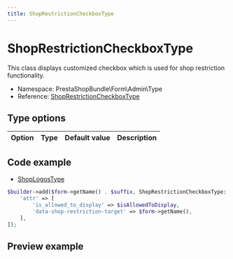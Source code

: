 ```yaml
---
title: ShopRestrictionCheckboxType
---
```


# ShopRestrictionCheckboxType

This class displays customized checkbox which is used for shop restriction functionality.

- Namespace: PrestaShopBundle\Form\Admin\Type
- Reference: [ShopRestrictionCheckboxType](https://github.com/PrestaShop/PrestaShop/blob/8.0.x/src/PrestaShopBundle/Form/Admin/Type/ShopRestrictionCheckboxType.php)

## Type options

| Option       | Type   | Default value                     | Description                                                                               |
| :----------- | :----- | :-------------------------------- | :---------------------------------------------------------------------------------------- |

## Code example

- [ShopLogosType](https://github.com/PrestaShop/PrestaShop/blob/8.0.x/src/PrestaShopBundle/Form/Admin/Improve/Design/Theme/ShopLogosType.php#L132-L137)

```php
$builder->add($form->getName() . $suffix, ShopRestrictionCheckboxType::class, [
    'attr' => [
        'is_allowed_to_display' => $isAllowedToDisplay,
        'data-shop-restriction-target' => $form->getName(),
    ],
]);
```

## Preview example

